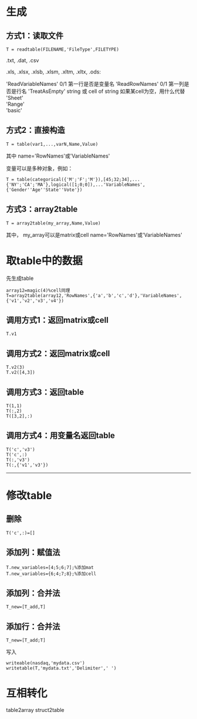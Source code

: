 # 生成
## 方式1：读取文件
```
T = readtable(FILENAME,'FileType',FILETYPE)
```

 .txt, .dat, .csv

.xls, .xlsx, .xlsb, .xlsm, .xltm, .xltx, .ods:

'ReadVariableNames'     0/1  第一行是否是变量名
 'ReadRowNames'    0/1 第一列是否是行名
 'TreatAsEmpty'   string 或 cell of string 如果某cell为空，用什么代替
'Sheet'      
'Range'   
 'basic'

## 方式2：直接构造
```
T = table(var1,...,varN,Name,Value)
```
其中
name='RowNames'或'VariableNames'

变量可以是多种对象，例如：
```
T = table(categorical({'M';'F';'M'}),[45;32;34],... {'NY';'CA';'MA'},logical([1;0;0]),...'VariableNames',{'Gender''Age''State''Vote'})
```
## 方式3：array2table
```
T = array2table(my_array,Name,Value)
```

其中，
my_array可以是matrix或cell
name='RowNames'或'VariableNames'

# 取table中的数据

先生成table
```
array12=magic(4)%cell同理
T=array2table(array12,'RowNames',{'a','b','c','d'},'VariableNames',{'v1','v2','v3','v4'})
```
## 调用方式1：返回matrix或cell
```
T.v1
```

## 调用方式2：返回matrix或cell
```
T.v2(3)
T.v2([4,3])
```

## 调用方式3：返回table
```
T(1,1)
T(:,2)
T([3,2],:)
```

## 调用方式4：用变量名返回table
```
T('c','v3')
T('c',:)
T(:,'v3')
T(:,{'v1','v3'})
```
---
# 修改table
## 删除
```
T('c',:)=[]
```

## 添加列：赋值法
```
T.new_variables=[4;5;6;7];%添加mat
T.new_variables={6;4;7;8};%添加cell
```

## 添加列：合并法
```
T_new=[T_add,T]
```

## 添加行：合并法
```
T_new=[T_add;T]
```
写入
```
writeable(nasdaq,'mydata.csv')  
writetable(T,'mydata.txt','Delimiter',' ')
```

# 互相转化
table2array
struct2table
